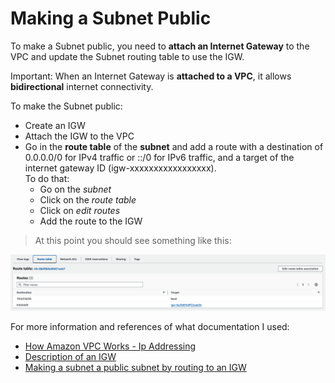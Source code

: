 # Making a Subnet Public
To make a Subnet public, you need to **attach an Internet Gateway** to the VPC and update the Subnet routing table to use the IGW. 

Important: When an Internet Gateway is **attached to a VPC**, it allows **bidirectional** internet connectivity. 

To make the Subnet public: 
 * Create an IGW
 * Attach the IGW to the VPC
 * Go in the **route table** of the **subnet** and add a route with a destination of 0.0.0.0/0 for IPv4 traffic or ::/0 for IPv6 traffic, and a target of the internet gateway ID (igw-xxxxxxxxxxxxxxxxx). <br>
 To do that: 
    * Go on the *subnet*
    * Click on the *route table*
    * Click on *edit routes*
    * Add the route to the IGW

> At this point you should see something like this: 

![](../img/subnet-route-table-igw.png)

For more information and references of what documentation I used: 
 * [How Amazon VPC Works - Ip Addressing](https://docs.aws.amazon.com/vpc/latest/userguide/how-it-works.html#vpc-ip-addressing)
 * [Description of an IGW](https://docs.aws.amazon.com/vpc/latest/userguide/VPC_Internet_Gateway.html)
 * [Making a subnet a public subnet by routing to an IGW](https://docs.aws.amazon.com/vpc/latest/userguide/route-table-options.html#route-tables-internet-gateway)
